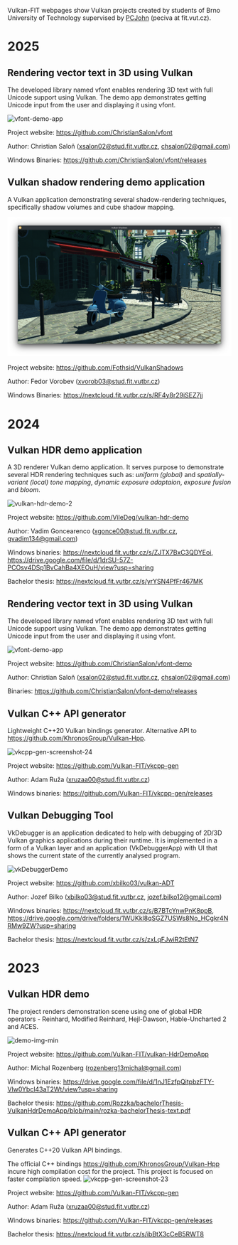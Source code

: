 Vulkan-FIT webpages show Vulkan projects created by students of Brno University of Technology supervised by [PCJohn](https://github.com/pc-john) (peciva at fit.vut.cz).

# 2025

## Rendering vector text in 3D using Vulkan
The developed library named vfont enables rendering 3D text with full Unicode support using Vulkan. The demo app demonstrates getting Unicode input from the user and displaying it using vfont.

![vfont-demo-app](https://github.com/Vulkan-FIT/.github/assets/80092102/ff08d113-8e55-44db-bd25-e4eec5a55d62)

Project website: <https://github.com/ChristianSalon/vfont>

Author: Christian Saloň (xsalon02@stud.fit.vutbr.cz, chsalon02@gmail.com)

Windows Binaries: <https://github.com/ChristianSalon/vfont/releases>

## Vulkan shadow rendering demo application

A Vulkan application demonstrating several shadow-rendering techniques, specifically shadow volumes and cube shadow mapping.

![vulkan-shadows-demo](https://github.com/Fothsid/VulkanShadows/raw/main/screenshot.png)

Project website: <https://github.com/Fothsid/VulkanShadows>

Author: Fedor Vorobev (xvorob03@stud.fit.vutbr.cz)

Windows Binaries: <https://nextcloud.fit.vutbr.cz/s/RF4y8r29iSEZ7jj>

# 2024

## Vulkan HDR demo application

A 3D renderer Vulkan demo application. It serves purpose to demonstrate several HDR rendering techniques such as: _uniform (global)_ and _spatially-variant (local) tone mapping_, _dynamic exposure adaptaion_, _exposure fusion_ and _bloom_.

![vulkan-hdr-demo-2](https://github.com/Vulkan-FIT/.github/assets/84181987/9ec1b82e-a11d-43d8-9b4a-dff010541520)

Project website: <https://github.com/VileDeg/vulkan-hdr-demo>

Author: Vadim Goncearenco (xgonce00@stud.fit.vutbr.cz, gvadim134@gmail.com)

Windows binaries: <https://nextcloud.fit.vutbr.cz/s/ZJTX7BxC3QDYEoi>, <https://drive.google.com/file/d/1drSU-57Z-PCOsv4DSp1BvCahBa4XEOuH/view?usp=sharing>

Bachelor thesis: <https://nextcloud.fit.vutbr.cz/s/yrYSN4PfFr467MK>

## Rendering vector text in 3D using Vulkan
The developed library named vfont enables rendering 3D text with full Unicode support using Vulkan. The demo app demonstrates getting Unicode input from the user and displaying it using vfont.

![vfont-demo-app](https://github.com/Vulkan-FIT/.github/assets/80092102/ff08d113-8e55-44db-bd25-e4eec5a55d62)

Project website: <https://github.com/ChristianSalon/vfont-demo>

Author: Christian Saloň (xsalon02@stud.fit.vutbr.cz, chsalon02@gmail.com)

Binaries: <https://github.com/ChristianSalon/vfont-demo/releases>

## Vulkan C++ API generator

Lightweight C++20 Vulkan bindings generator. Alternative API to <https://github.com/KhronosGroup/Vulkan-Hpp>.

![vkcpp-gen-screenshot-24](https://github.com/user-attachments/assets/36ba07af-5643-46dd-b321-55cb446f9b40)

Project website: <https://github.com/Vulkan-FIT/vkcpp-gen>

Author: Adam Ruža (xruzaa00@stud.fit.vutbr.cz)

Windows binaries: <https://github.com/Vulkan-FIT/vkcpp-gen/releases>

## Vulkan Debugging Tool

VkDebugger is an application dedicated to help with debugging of 2D/3D Vulkan graphics applications during their runtime. It is implemented in a form of a Vulkan layer and an application (VkDebuggerApp) with UI that shows the current state of the currently analysed program.

![vkDebuggerDemo](https://github.com/Vulkan-FIT/.github/assets/107000303/51f67795-41ab-4199-8264-fd5593bb86c5)

Project website: <https://github.com/xbilko03/vulkan-ADT>

Author: Jozef Bilko (xbilko03@stud.fit.vutbr.cz, jozef.bilko12@gmail.com)

Windows binaries: <https://nextcloud.fit.vutbr.cz/s/B7BTcYnwPnK8ppB>, <https://drive.google.com/drive/folders/1WUKkl8qSGZ7USWs8No_HCgkr4NRMw9ZW?usp=sharing>

Bachelor thesis: <https://nextcloud.fit.vutbr.cz/s/zxLqFJwiR2tEtN7>

# 2023

## Vulkan HDR demo

The project renders demonstration scene using one of global HDR operators - Reinhard, Modified Reinhard, Hejl-Dawson, Hable-Uncharted 2 and ACES. 

![demo-img-min](https://github.com/Vulkan-FIT/.github/assets/56408811/aaf946c8-a6ce-4c5b-a815-4dbb239b504a)

Project website: <https://github.com/Vulkan-FIT/vulkan-HdrDemoApp>

Author: Michal Rozenberg (rozenberg13michal@gmail.com)

Windows binaries: https://drive.google.com/file/d/1nJ1EzfpQitpbzFTY-Vlw0Ybcl43aT2Wt/view?usp=sharing

Bachelor thesis: https://github.com/Rozzka/bachelorThesis-VulkanHdrDemoApp/blob/main/rozka-bachelorThesis-text.pdf


## Vulkan C++ API generator

Generates C++20 Vulkan API bindings.

The official C++ bindings <https://github.com/KhronosGroup/Vulkan-Hpp>
incure high compilation cost for the project.
This project is focused on faster compilation speed.
![vkcpp-gen-screenshot-23](https://github.com/Vulkan-FIT/.github/assets/80781072/6a9f1277-7737-4c3b-a677-a01d4e666e7a)

Project website: <https://github.com/Vulkan-FIT/vkcpp-gen>

Author: Adam Ruža (xruzaa00@stud.fit.vutbr.cz)

Windows binaries: <https://github.com/Vulkan-FIT/vkcpp-gen/releases>

Bachelor thesis: <https://nextcloud.fit.vutbr.cz/s/ibBtX3cCeB5RWT8>
